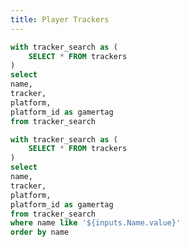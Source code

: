 ```yaml
---
title: Player Trackers
---
```


<LastRefreshed prefix="Data last updated"/>

```sql dropdown
with tracker_search as (
    SELECT * FROM trackers
)
select
name,
tracker,
platform,
platform_id as gamertag
from tracker_search
```

```sql trackers
with tracker_search as (
    SELECT * FROM trackers
)
select
name,
tracker,
platform,
platform_id as gamertag
from tracker_search
where name like '${inputs.Name.value}'
order by name
```

<Dropdown data={dropdown} name=Name value=name>
    <DropdownOption value="%" valueLabel="All Players"/>
</Dropdown>

<DataTable data={trackers} rows=20 rowShading=true>
    <Column id=name />
    <Column id=tracker contentType=link linkLabel=platform openInNewTab=true />
    <Column id=gamertag />
</DataTable>
